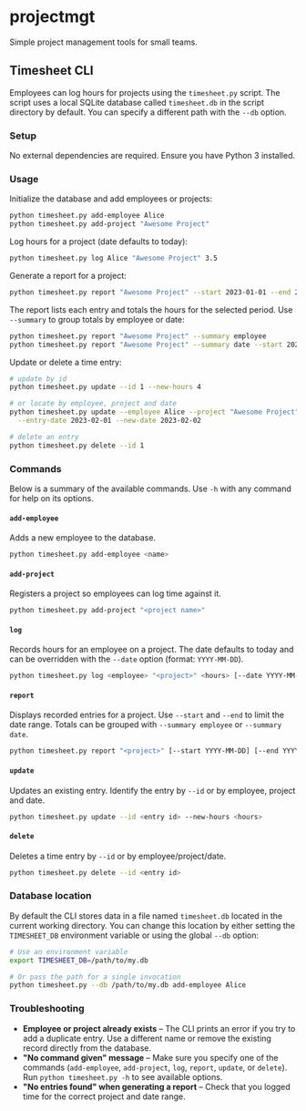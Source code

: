 # projectmgt

Simple project management tools for small teams.

## Timesheet CLI

Employees can log hours for projects using the `timesheet.py` script. The script uses a local SQLite database called `timesheet.db` in the script directory by default. You can specify a different path with the `--db` option.

### Setup

No external dependencies are required. Ensure you have Python 3 installed.

### Usage

Initialize the database and add employees or projects:

```bash
python timesheet.py add-employee Alice
python timesheet.py add-project "Awesome Project"
```

Log hours for a project (date defaults to today):

```bash
python timesheet.py log Alice "Awesome Project" 3.5
```

Generate a report for a project:

```bash
python timesheet.py report "Awesome Project" --start 2023-01-01 --end 2023-01-31
```

The report lists each entry and totals the hours for the selected period. Use `--summary` to group totals by employee or date:

```bash
python timesheet.py report "Awesome Project" --summary employee
python timesheet.py report "Awesome Project" --summary date --start 2023-01-01 --end 2023-01-31
```

Update or delete a time entry:

```bash
# update by id
python timesheet.py update --id 1 --new-hours 4

# or locate by employee, project and date
python timesheet.py update --employee Alice --project "Awesome Project" \
  --entry-date 2023-02-01 --new-date 2023-02-02

# delete an entry
python timesheet.py delete --id 1
```

### Commands

Below is a summary of the available commands. Use `-h` with any command for help on its options.

#### `add-employee`

Adds a new employee to the database.

```bash
python timesheet.py add-employee <name>
```

#### `add-project`

Registers a project so employees can log time against it.

```bash
python timesheet.py add-project "<project name>"
```

#### `log`

Records hours for an employee on a project. The date defaults to today and can be overridden with the `--date` option (format: `YYYY-MM-DD`).

```bash
python timesheet.py log <employee> "<project>" <hours> [--date YYYY-MM-DD]
```

#### `report`

Displays recorded entries for a project. Use `--start` and `--end` to limit the date range. Totals can be grouped with `--summary employee` or `--summary date`.

```bash
python timesheet.py report "<project>" [--start YYYY-MM-DD] [--end YYYY-MM-DD] [--summary employee|date]
```

#### `update`

Updates an existing entry. Identify the entry by `--id` or by employee, project and date.

```bash
python timesheet.py update --id <entry id> --new-hours <hours>
```

#### `delete`

Deletes a time entry by `--id` or by employee/project/date.

```bash
python timesheet.py delete --id <entry id>
```

### Database location

By default the CLI stores data in a file named `timesheet.db` located in the current working directory. You can change this location by either setting the `TIMESHEET_DB` environment variable or using the global `--db` option:

```bash
# Use an environment variable
export TIMESHEET_DB=/path/to/my.db

# Or pass the path for a single invocation
python timesheet.py --db /path/to/my.db add-employee Alice
```

### Troubleshooting

* **Employee or project already exists** – The CLI prints an error if you try to add a duplicate entry. Use a different name or remove the existing record directly from the database.
* **"No command given" message** – Make sure you specify one of the commands (`add-employee`, `add-project`, `log`, `report`, `update`, or `delete`). Run `python timesheet.py -h` to see available options.
* **"No entries found" when generating a report** – Check that you logged time for the correct project and date range.
